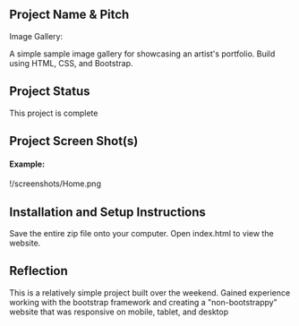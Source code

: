 ## Project Name & Pitch

Image Gallery:

A simple sample image gallery for showcasing an artist's portfolio. Build using HTML, CSS, and Bootstrap.

## Project Status


This project is complete

## Project Screen Shot(s)

#### Example:   

!/screenshots/Home.png

## Installation and Setup Instructions

Save the entire zip file onto your computer. Open index.html to view the website. 

## Reflection

This is a relatively simple project built over the weekend. Gained experience working with the bootstrap framework and creating a "non-bootstrappy" website that was responsive on mobile, tablet, and desktop